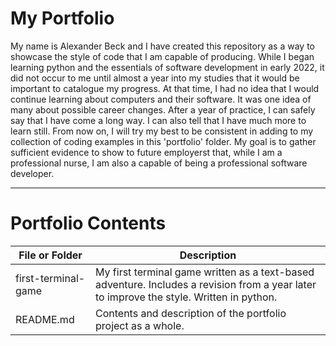 # My Portfolio

My name is Alexander Beck and I have created this repository as a way to showcase the style of code that I am capable of producing. While I began learning python and the essentials of software development in early 2022, it did not occur to me until almost a year into my studies that it would be important to catalogue my progress. At that time, I had no idea that I would continue learning about computers and their software. It was one idea of many about possible career changes. After a year of practice, I can safely say that I have come a long way. I can also tell that I have much more to learn still. From now on, I will try my best to be consistent in adding to my collection of coding examples in this 'portfolio' folder. My goal is to gather sufficient evidence to show to future employerst that, while I am a professional nurse, I am also a capable of being a professional software developer.

---

# Portfolio Contents

| File or Folder | Description |
| --- | --- |
| first-terminal-game | My first terminal game written as a text-based adventure. Includes a revision from a year later to improve the style. Written in python. |
| README.md | Contents and description of the portfolio project as a whole. |